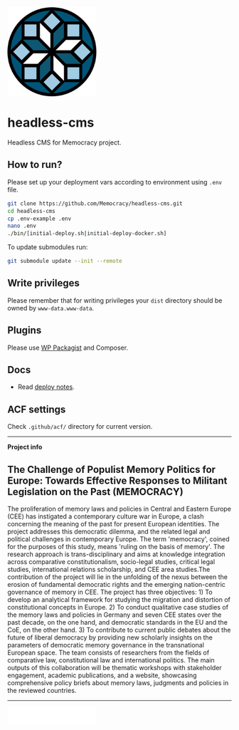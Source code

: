 <img src="Logo_memocracy.svg" width="200">

# headless-cms

Headless CMS for Memocracy project.

## How to run?

Please set up your deployment vars according to environment using `.env` file.

```bash
git clone https://github.com/Memocracy/headless-cms.git
cd headless-cms
cp .env-example .env
nano .env
./bin/[initial-deploy.sh|initial-deploy-docker.sh]
```

To update submodules run:

```bash
git submodule update --init --remote
```

## Write privileges

Please remember that for writing privileges your `dist` directory should be owned by `www-data.www-data`.

## Plugins

Please use [WP Packagist](https://wpackagist.org/) and Composer.

## Docs

* Read [deploy notes](docs/deploy.md).

## ACF settings

Check `.github/acf/` directory for current version.

---

**Project info**

## The Challenge of Populist Memory Politics for Europe: Towards Effective Responses to Militant Legislation on the Past (MEMOCRACY)

The proliferation of memory laws and policies in Central and Eastern Europe (CEE) has instigated a contemporary culture war in Europe, a clash concerning the meaning of the past for present European identities. The project addresses this democratic dilemma, and the related legal and political challenges in contemporary Europe. The term 'memocracy', coined for the purposes of this study, means 'ruling on the basis of memory'. The research approach is trans-disciplinary and aims at knowledge integration across comparative constitutionalism, socio-legal studies, critical legal studies, international relations scholarship, and CEE area studies.The contribution of the project will lie in the unfolding of the nexus between the erosion of fundamental democratic rights and the emerging nation-centric governance of memory in CEE. The project has three objectives: 1) To develop an analytical framework for studying the migration and distortion of constitutional concepts in Europe. 2) To conduct qualitative case studies of the memory laws and policies in Germany and seven CEE states over the past decade, on the one hand, and democratic standards in the EU and the CoE, on the other hand. 3) To contribute to current public debates about the future of liberal democracy by providing new scholarly insights on the parameters of democratic memory governance in the transnational European space. The team consists of researchers from the fields of comparative law, constitutional law and international politics. The main outputs of this collaboration will be thematic workshops with stakeholder engagement, academic publications, and a website, showcasing comprehensive policy briefs about memory laws, judgments and policies in the reviewed countries.

---

<a href="https://www.volkswagenstiftung.de/en"><img src="VWST_W_PNG.png" alt="The Volkswagen Foundation" width="200"></a>